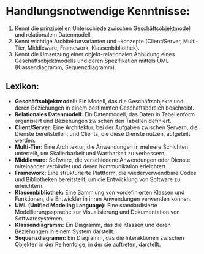 # **Handlungsnotwendige Kenntnisse:**  

1. Kennt die prinzipiellen Unterschiede zwischen Geschäftsobjektmodell und relationalem Datenmodell.  
2. Kennt wichtige Architekturvarianten und -konzepte (Client/Server, Multi-Tier, Middleware, Framework, Klassenbibliothek).  
3. Kennt die Umsetzung einer objekt-relationalen Abbildung eines Geschäftsobjektmodells und deren Spezifikation mittels UML (Klassendiagramm, Sequenzdiagramm).

## **Lexikon:**

- **Geschäftsobjektmodell:** Ein Modell, das die Geschäftsobjekte und deren Beziehungen in einem bestimmten Geschäftsbereich beschreibt.
- **Relationales Datenmodell:** Ein Datenmodell, das Daten in Tabellenform organisiert und Beziehungen zwischen den Tabellen definiert.
- **Client/Server:** Eine Architektur, bei der Aufgaben zwischen Servern, die Dienste bereitstellen, und Clients, die diese Dienste nutzen, aufgeteilt werden.
- **Multi-Tier:** Eine Architektur, die Anwendungen in mehrere Schichten unterteilt, um Skalierbarkeit und Wartbarkeit zu verbessern.
- **Middleware:** Software, die verschiedene Anwendungen oder Dienste miteinander verbindet und deren Kommunikation erleichtert.
- **Framework:** Eine strukturierte Plattform, die wiederverwendbare Codes und Bibliotheken bereitstellt, um die Entwicklung von Software zu erleichtern.
- **Klassenbibliothek:** Eine Sammlung von vordefinierten Klassen und Funktionen, die Entwickler in ihren Anwendungen verwenden können.
- **UML (Unified Modeling Language):** Eine standardisierte Modellierungssprache zur Visualisierung und Dokumentation von Softwaresystemen.
- **Klassendiagramm:** Ein Diagramm, das die Klassen und deren Beziehungen in einem System darstellt.
- **Sequenzdiagramm:** Ein Diagramm, das die Interaktionen zwischen Objekten in der Reihenfolge, in der sie auftreten, darstellt.